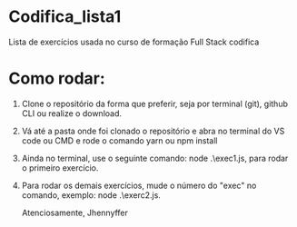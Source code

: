 # Codifica_lista1
Lista de exercícios usada no curso de formação Full Stack codifica

# Como rodar:

1. Clone o repositório da forma que preferir, seja por terminal (git), github CLI ou realize o download.
2. Vá até a pasta onde foi clonado o repositório e abra no terminal do VS code ou CMD e rode o comando yarn ou npm install
3. Ainda no terminal, use o seguinte comando: node .\exec1.js, para rodar o primeiro exercício.
4. Para rodar os demais exercícios, mude o número do "exec" no comando, exemplo: node .\exerc2.js.

   Atenciosamente, Jhennyffer
